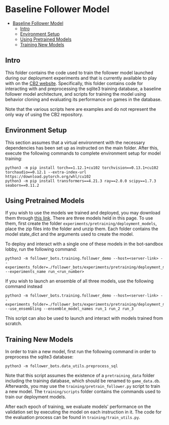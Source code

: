 Baseline Follower Model
=======================

- [Baseline Follower Model](#baseline-follower-model)
  - [Intro](#intro)
  - [Environment Setup](#environment-setup)
  - [Using Pretrained Models](#using-pretrained-models)
  - [Training New Models](#training-new-models)

Intro
-----

This folder contains the code used to train the follower model launched during our deployment
experiments and that is currently available to play with on the [CB2 website](https://cb2.ai).
Specifically, this folder contains code for interacting with and preprocessing the sqlite3
training database, a baseline follower model architecture, and scripts for training the model
using behavior cloning and evaluating its performance on games in the database.

Note that the various scripts here are examples and do not represent the only way of using the
CB2 repository.

Environment Setup
-----------------
This section assumes that a virtual environment with the necessary dependencies has been set up
as instructed on the main folder. After this, execute the following commands to complete environment
setup for model training:

```
python3 -m pip install torch==1.12.1+cu102 torchvision==0.13.1+cu102 torchaudio==0.12.1 --extra-index-url https://download.pytorch.org/whl/cu102
python3 -m pip install transformers==4.21.3 ray==2.0.0 scipy==1.7.3 seaborn==0.11.2
```

Using Pretrained Models
-----------------------
If you wish to use the models we trained and deployed, you may download them through
[this link](https://lil.nlp.cornell.edu/resources/cb2-base/). There are three models held
in this page. To use them, first create the folder `experiments/pretraining/deployment_models`,
place the zip files into the folder and unzip them. Each folder contains the model state_dict and
the arguments used to create the model.

To deploy and interact with a single one of these models in the bot-sandbox lobby, run the
following command:

```
python3 -m follower_bots.training.follower_demo --host=<server-link> --experiments_folder=./follower_bots/experiments/pretraining/deployment_models --experiments_name run_<run_number>
```

If you wish to launch an ensemble of all three models, use the following command instead

```
python3 -m follower_bots.training.follower_demo --host=<server-link> --experiments_folder=./follower_bots/experiments/pretraining/deployment_models --use_ensembling --ensemble_model_names run_1 run_2 run_3
```

This script can also be used to launch and interact with models trained from scratch.

Training New Models
-------------------
In order to train a new model, first run the following command in order to preprocess
the sqlite3 database:

```python3 -m follower_bots.data_utils.preprocess_sql```

Note that this script assumes the existence of a `pretraining_data` folder including
the training database, which should be renamed to `game_data.db`. Afterwards, you may use
the `training/pretrain_follower.py` script to train a new model. The `training/scripts`
folder contains the commands used to train our deployment models.

After each epoch of training, we evaluate models' performance on the validation set by
executing the model on each instruction in it. The code for the evaluation process
can be found in `training/train_utils.py`.

